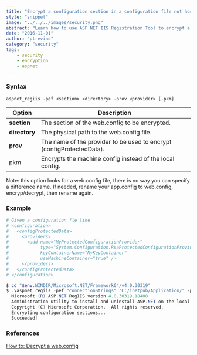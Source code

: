 ```yaml
---
title: "Encrypt a configuration section in a configuration file not hosted in IIS"
style: "snippet"
image: "../../../images/security.png"
abstract: "Learn how to use ASP.NET IIS Registration Tool to encrypt a configuration section in a configuration file not hosted in IIS."
date: "2016-11-01"
author: "ptrevino"
category: "security"
tags:
    - security
    - encryption
    - aspnet
---
```


<!-- start:abstract -->

### Syntax

```
aspnet_regiis -pef <section> <directory> -prov <provider> [-pkm]
```

| Option              | Description                                                           |
| ------------------- | --------------------------------------------------------------------- |
| **section**         | The section of the web.config to be encrypted.                        |
| **directory**       | The physical path to the web.config file.                             |
| **prov <provider>** | The name of the provider to be used to encrypt (configProtectedData). |
| pkm                 | Encrypts the machine config instead of the local config.              |

Note: this option looks for a web.config file, there is no way you can specify a difference name. If needed, rename your app.config to web.config, encryp/decrypt, then rename again.  

<!-- end:abstract -->

### Example

```powershell
# Given a configuration fle like
# <configuration>
#   <configProtectedData>
#     <providers>
#       <add name="MyProtectedConfigurationProvider" 
#            type="System.Configuration.RsaProtectedConfigurationProvider, ..." 
#            keyContainerName="MyKeyContainer" 
#            useMachineContainer="true" />
#     </providers>
#   </configProtectedData>
# </configuration>

$ cd "$env.WINDIR/Microsoft.NET/Framework64/v4.0.30319"
$ .\aspnet_regiis -pef "connectionStrings" "C:/inetpub/Application/" -prov "MyProtectedConfigurationProvider"
  Microsoft (R) ASP.NET RegIIS version 4.0.30319.18408
  Administration utility to install and uninstall ASP.NET on the local machine.
  Copyright (C) Microsoft Corporation.  All rights reserved.
  Encrypting configuration sections...
  Succeeded!
```

### References
[How to: Decrypt a web.config](https://msdn.microsoft.com/en-us/library/bb986792.aspx)
